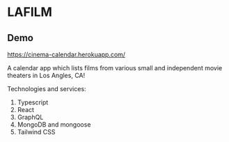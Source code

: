 # LAFILM

## Demo
https://cinema-calendar.herokuapp.com/

A calendar app which lists films from various small and independent movie theaters in Los Angles, CA!

Technologies and services: 
1. Typescript
2. React
3. GraphQL
4. MongoDB and mongoose
5. Tailwind CSS
